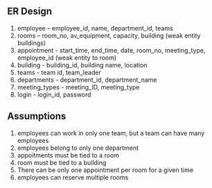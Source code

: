 ## ER Design
1. employee – employee_id, name, department_id, teams
1. rooms – room_no, av_equipment, capacity, building (weak entity buildings)
1. appointment - start_time, end_time, date, room_no, meeting_type, employee_id (weak entity to room)
1. building - building_id, building name, location
1. teams - team id, team_leader
1. departments - department_id, department_name 
1. meeting_types - meeting_ID, meeting_type
1. login - login_id, password

## Assumptions
1. employees can work in only one team, but a team can have many employees
1. employees belong to only one department
1. appoitments must be tied to a room
1. room must be tied to a building
1. There can be only one appointment per room for a given time
1. employees can reserve multiple rooms
